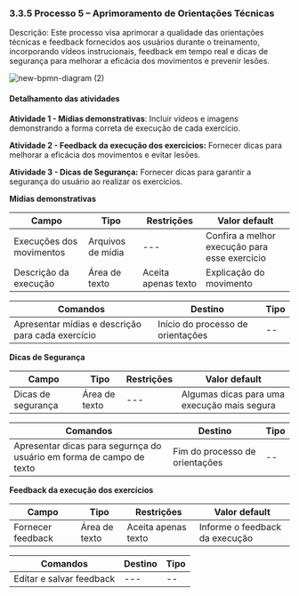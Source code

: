 ### 3.3.5 Processo 5 – Aprimoramento de Orientações Técnicas

Descrição: Este processo visa aprimorar a qualidade das orientações técnicas e feedback fornecidos aos usuários durante o treinamento, incorporando vídeos instrucionais, feedback em tempo real e dicas de segurança para melhorar a eficácia dos movimentos e prevenir lesões.

![new-bpmn-diagram (2)](https://github.com/ICEI-PUC-Minas-PPLES-TI/plf-es-2023-2-ti2-1372100-workoutwiz/assets/130581220/5eb37591-00ce-4dbd-933a-500728acde2b)



#### Detalhamento das atividades

**Atividade 1 - Mídias demonstrativas**:  Incluir vídeos e imagens demonstrando a forma correta de execução de cada exercício.

**Atividade 2 - Feedback da execução dos exercícios:** Fornecer dicas para melhorar a eficácia dos movimentos e evitar lesões.

**Atividade 3 - Dicas de Segurança:** Fornecer dicas para garantir a segurança do usuário ao realizar os exercícios.




**Mídias demonstrativas**

| **Campo**       | **Tipo**         | **Restrições** | **Valor default** |
| ---             | ---              | ---            | ---               |
| Execuções dos movimentos    | Arquivos de mídia   |---               |Confira a melhor execução para esse exercício|
| Descrição da execução                |Área de texto                  |Aceita apenas texto                |Explicação do movimento                  |


| **Comandos**         |  **Destino**                   | **Tipo** |
| ---                  | ---                            | ---               |
| Apresentar mídias e descrição para cada exercício| Início do processo de orientações  | -- |

**Dicas de Segurança**

| **Campo**       | **Tipo**         | **Restrições** | **Valor default** |
| ---             | ---              | ---            | ---               |
| Dicas de segurança               |Área de texto                  |---               |Algumas dicas para uma execução mais segura                  |


| **Comandos**         |  **Destino**                   | **Tipo** |
| ---                  | ---                            | ---               |
| Apresentar dicas para segurnça do usuário em forma de campo de texto| Fim do processo de orientações  | -- |


**Feedback da execução dos exercícios**

| **Campo**       | **Tipo**         | **Restrições** | **Valor default** |
| ---             | ---              | ---            | ---               |
| Fornecer feedback | Área de texto  |Aceita apenas texto             |Informe o feedback da execução                 |

| **Comandos**         |  **Destino**                   | **Tipo**          |
| ---                  | ---                            | ---               |
| Editar e salvar feedback | --- | -- |
